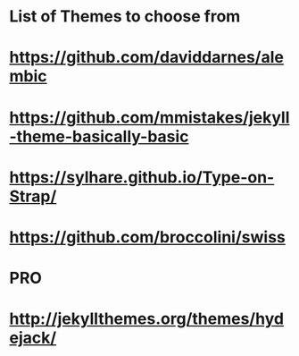 
# List of Themes to choose from
# https://github.com/daviddarnes/alembic 
# https://github.com/mmistakes/jekyll-theme-basically-basic
# https://sylhare.github.io/Type-on-Strap/
# https://github.com/broccolini/swiss

# PRO
# http://jekyllthemes.org/themes/hydejack/
